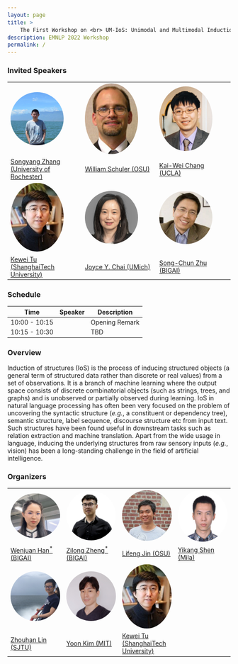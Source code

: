 ```yaml
---
layout: page
title: >
    The First Workshop on <br> UM-IoS: Unimodal and Multimodal Induction of Linguistic Structures
description: EMNLP 2022 Workshop
permalink: /
---
```


### Invited Speakers

<speaker>
    <table>
        <tbody>
        <tr>
            <td width="25%"><a href="https://sy-zhang.github.io/"><img src="images/speakers/SongyangZhang.png" width="120px" align="bottom" style="border-radius: 50%"></a></td>
            <td width="25%"><a href="https://www.asc.ohio-state.edu/schuler.77/?_gl=1*ulhd76*_ga*MjI2MDQ2NTQuMTYzNDg2NjI1Ng..*_ga_09WC99HMPE*MTYzNDg2NjM5MS4xLjAuMTYzNDg2NjM5MS4w"><img src="images/speakers/williamschuler.jpg" width="120px" align="bottom" style="border-radius: 50%"></a></td>
            <td width="25%"><a href="http://web.cs.ucla.edu/~kwchang/"><img src="images/speakers/kaiwei.jpg" width="120px" align="bottom" style="border-radius: 50%"></a></td>
        </tr>
        <tr>
            <td><a href="https://sy-zhang.github.io/">Songyang Zhang <br> (University of Rochester)</a></td>
            <td><a href="https://www.asc.ohio-state.edu/schuler.77/?_gl=1*ulhd76*_ga*MjI2MDQ2NTQuMTYzNDg2NjI1Ng..*_ga_09WC99HMPE*MTYzNDg2NjM5MS4xLjAuMTYzNDg2NjM5MS4w">William Schuler (OSU)</a></td>
            <td><a href="http://web.cs.ucla.edu/~kwchang/">Kai-Wei Chang (UCLA)</a></td>              
        </tr>
        <tr>
            <td width="25%"><a href="http://faculty.sist.shanghaitech.edu.cn/faculty/tukw/"><img src="images/speakers/kewei.jpg" width="120px" align="bottom" style="border-radius: 50%"></a></td>
            <td width="25%"><a href="https://web.eecs.umich.edu/~chaijy/"><img src="images/speakers/joycechai.jpg" width="120px" align="bottom" style="border-radius: 50%"></a></td>
            <td width="25%"><a href="http://www.stat.ucla.edu/~sczhu/"><img src="images/speakers/songchun.jpg" width="120px" align="bottom" style="border-radius: 50%"></a></td>
        </tr>
        <tr>
            <td><a href="http://faculty.sist.shanghaitech.edu.cn/faculty/tukw/">Kewei Tu <br> (ShanghaiTech University)</a></td>            
            <td><a href="https://web.eecs.umich.edu/~chaijy/">Joyce Y. Chai (UMich)</a></td>              
            <td><a href="http://www.stat.ucla.edu/~sczhu/"> Song-Chun Zhu (BIGAI)</a></td>
        </tr>
        </tbody>
    </table>
</speaker>

### Schedule

| Time | Speaker | Description |
| --- | ----------- | ---------------------- |
| 10:00 - 10:15 |  | Opening Remark |
| 10:15 - 10:30 |  | TBD |

### Overview

Induction of structures (IoS) is the process of inducing structured objects (a general term of structured data rather than discrete or real values) from a set of observations. It is a branch of machine learning where the output space consists of discrete combinatorial objects (such as strings, trees, and graphs) and is unobserved or partially observed during learning. IoS in natural language processing has often been very focused on the problem of uncovering the syntactic structure (*e.g.*, a constituent or dependency tree), semantic structure, label sequence, discourse structure etc from input text. Such structures have been found useful in downstream tasks such as relation extraction and machine translation. Apart from the wide usage in language, inducing the underlying structures from raw sensory inputs (*e.g.*, vision) has been a long-standing challenge in the field of artificial intelligence.


### Organizers

<speaker>
    <table>
        <tbody>
        <tr>
            <td width="25%"><a href="http://hanwenjuan.com/"><img src="images/speakers/wenjuanhan.jpg" width="120px" align="bottom" style="border-radius: 50%"></a></td>
            <td width="25%"><a href="https://zilongzheng.github.io/"><img src="images/speakers/zilong.JPG" width="120px" align="bottom" style="border-radius: 50%"></a></td>
            <td width="25%"><a href="https://lifengjin.github.io/"><img src="images/speakers/lifengjin.jpg" width="120px" align="bottom" style="border-radius: 50%"></a></td>
            <td width="25%"><a href="https://scholar.google.com/citations?user=qff5rRYAAAAJ&hl=en"><img src="images/speakers/yikang.jpg" width="120px" align="bottom" style="border-radius: 50%"></a></td>
        </tr>
        <tr>
            <td><a href="http://hanwenjuan.com/">Wenjuan Han<sup>*</sup> (BIGAI)</a></td>              
            <td><a href="https://zilongzheng.github.io/">Zilong Zheng<sup>*</sup> (BIGAI)</a></td>
            <td><a href="https://lifengjin.github.io/">Lifeng Jin (OSU)</a></td>
            <td><a href="https://scholar.google.com/citations?user=qff5rRYAAAAJ&hl=en">Yikang Shen (Mila)</a></td>
        </tr>
        <tr>
            <td width="25%"><a href="https://hantek.github.io/"><img src="images/speakers/zhouhanlin.jpg" width="120px" align="bottom" style="border-radius: 50%"></a></td>
            <td width="25%"><a href="https://people.csail.mit.edu/yoonkim/"><img src="images/speakers/yoonkim.jpg" width="120px" align="bottom" style="border-radius: 50%"></a></td>
            <td width="25%"><a href="http://faculty.sist.shanghaitech.edu.cn/faculty/tukw/"><img src="images/speakers/kewei.jpg" width="120px" align="bottom" style="border-radius: 50%"></a></td>
        </tr>
        <tr>
            <td><a href="https://hantek.github.io/">Zhouhan Lin (SJTU)</a></td>
            <td><a href="https://people.csail.mit.edu/yoonkim/"> Yoon Kim (MIT)</a></td>
            <td><a href="http://faculty.sist.shanghaitech.edu.cn/faculty/tukw/">Kewei Tu <br> (ShanghaiTech University)</a></td>
        </tr>
        </tbody>
    </table>
</speaker>